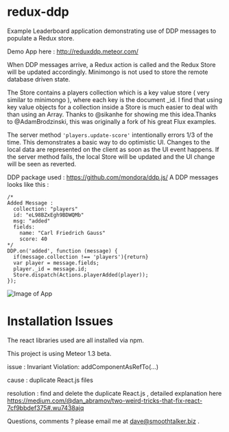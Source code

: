 # redux-ddp

Example Leaderboard application demonstrating use of DDP messages to populate a Redux store.

Demo App here : http://reduxddp.meteor.com/

When DDP messages arrive, a Redux action is called and the Redux Store will
be updated accordingly.  Minimongo is not used to store the remote database driven state.

The Store contains a players collection which is a key value store ( very similar to minimongo ), where each key is the document _id.  I find that using key value objects for a collection inside a Store is much easier to deal with than using an Array.  Thanks to @sikanhe for showing me this idea.Thanks to @AdamBrodzinski, this was originally a fork of his great Flux examples.

The server method `'players.update-score'` intentionally errors 1/3 of the time.  This demonstrates a basic way to do optimistic UI.  Changes to the local data are represented on the client as soon as the UI event happens.  If the server method fails, the local Store will be updated and the UI change will be seen as reverted.

DDP package used : https://github.com/mondora/ddp.js/
A DDP messages looks like this :
```
/*
Added Message :
  collection: "players"
  id: "eL98BZxEgh9BDWQMb"
  msg: "added"
  fields:
    name: "Carl Friedrich Gauss"
    score: 40
*/
DDP.on('added', function (message) {
  if(message.collection !== 'players'){return}
  var player = message.fields;
  player._id = message.id;
  Store.dispatch(Actions.playerAdded(player));
});
```

![Image of App](https://cloud.githubusercontent.com/assets/1656829/12219193/2b2d3b68-b6ed-11e5-9072-9eb3e6144fd1.png)




# Installation Issues
The react libraries used are all installed via npm.

This project is using Meteor 1.3 beta.

issue : Invariant Violation: addComponentAsRefTo(...)

cause : duplicate React.js files

resolution : find and delete the duplicate React.js , detailed explanation here
https://medium.com/@dan_abramov/two-weird-tricks-that-fix-react-7cf9bbdef375#.wu7438ajq

Questions, comments ? please email me at dave@smoothtalker.biz .
